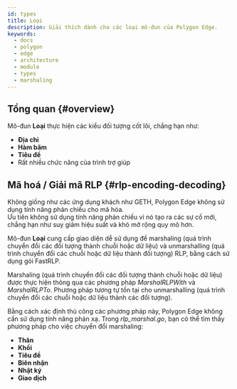 ```yaml
---
id: types
title: Loại
description: Giải thích dành cho các loại mô-đun của Polygon Edge.
keywords:
  - docs
  - polygon
  - edge
  - architecture
  - module
  - types
  - marshaling
---
```


## Tổng quan {#overview}

Mô-đun **Loại** thực hiện các kiểu đối tượng cốt lõi, chẳng hạn như:

* **Địa chỉ**
* **Hàm băm**
* **Tiêu đề**
* Rất nhiều chức năng của trình trợ giúp

## Mã hoá / Giải mã RLP {#rlp-encoding-decoding}

Không giống như các ứng dụng khách như GETH, Polygon Edge không sử dụng tính năng phản chiếu cho mã hóa.<br /> Ưu tiên không sử dụng tính năng phản chiếu vì nó tạo ra các sự cố mới, chẳng hạn như suy giảm hiệu suất và khó mở rộng quy mô hơn.

Mô-đun **Loại** cung cấp giao diện dễ sử dụng để marshaling (quá trình chuyển đổi các đối tượng thành chuỗi hoặc dữ liệu) và unmarshalling (quá trình chuyển đổi các chuỗi hoặc dữ liệu thành đối tượng) RLP, bằng cách sử dụng gói FastRLP.

Marshaling (quá trình chuyển đổi các đối tượng thành chuỗi hoặc dữ liệu) được thực hiện thông qua các phương pháp *MarshalRLPWith* và *MarshalRLPTo*. Phương pháp tương tự tồn tại cho unmarshalling (quá trình chuyển đổi các chuỗi hoặc dữ liệu thành các đối tượng).

Bằng cách xác định thủ công các phương pháp này, Polygon Edge không cần sử dụng tính năng phản xạ. Trong *rlp_marshal.go*, bạn có thể tìm thấy
phương pháp cho việc chuyển đổi marshaling:

* **Thân**
* **Khối**
* **Tiêu đề**
* **Biên nhận**
* **Nhật ký**
* **Giao dịch**